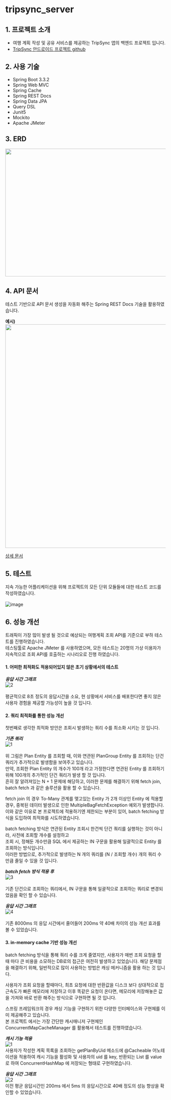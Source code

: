 # tripsync_server

## 1. 프로젝트 소개

- 여행 계획 작성 및 공유 서비스를 제공하는 TripSync 앱의 백엔드 프로젝트 입니다. <br>
- [TripSync 안드로이드 프로젝트 github](https://github.com/NBCAndroid15/TripSync)

## 2. 사용 기술

- Spring Boot 3.3.2
- Spring Web MVC
- Spring Cache
- Spring REST Docs
- Spring Data JPA
- Query DSL
- Junit5
- Mockito
- Apache JMeter

## 3. ERD

<img src="https://github.com/kt2790/tripsync_server/assets/138543028/81d23fd9-9c43-4ac2-b513-012f6f299256" width="600" height="400" />

## 4. API 문서

테스트 기반으로 API 문서 생성을 자동화 해주는 Spring REST Docs 기술을 활용하였습니다. 

**예시)**
<br>
<img src="https://github.com/kt2790/tripsync_server/assets/138543028/f93220ca-d0fe-42c9-9643-8cd68fffd0d0" width="700" height="700" />

[상세 문서](https://kt2790.github.io/tripsync_api/)

## 5. 테스트

지속 가능한 어플리케이션을 위해 프로젝트의 모든 단위 모듈들에 대한 테스트 코드를 작성하였습니다. <br> <br>
![image](https://github.com/kt2790/tripsync_server/assets/138543028/d8307589-c863-4c06-8cff-7bb866bba2aa)

## 6. 성능 개선

트래픽이 가장 많이 발생 될 것으로 예상되는 여행계획 조회 API를 기준으로 부하 테스트를 진행하였습니다. <br> 
테스팅툴로 Apache JMeter 를 사용하였으며, 모든 테스트는 20명의 가상 이용자가 지속적으로 조회 API를 호출하는 시나리오로 진행 하였습니다.

#### 1. 어떠한 최적화도 적용되어있지 않은 초기 상황에서의 테스트

***응답 시간 그래프***
<br>
![2](https://github.com/kt2790/tripsync_server/assets/138543028/7be6b8fe-4f62-48b2-aabc-8eedd3e4256e)
<br>
<br>
평균적으로 8초 정도의 응답시간을 소요, 현 상황에서 서비스를 배포한다면 좋지 않은 사용자 경험을 제공할 가능성이 높을 것 입니다.

#### 2. 쿼리 최적화를 통한 성능 개선

첫번째로 생각한 최적화 방안은 조회시 발생하는 쿼리 수를 최소화 시키는 것 입니다.

***기존 쿼리***
<br>
![1](https://github.com/kt2790/tripsync_server/assets/138543028/5b1c9029-d7bd-4dae-b121-d46777b09f0e)
<br> <br>
위 그림은 Plan Entity 를 조회할 때, 이와 연관된 PlanGroup Entity 를 조회하는 단건 쿼리가 추가적으로 발생함을 보여주고 있습니다. <br>
만약, 조회한 Plan Entity 의 개수가 100개 라고 가정한다면 연관된 Entity 를 조회하기 위해 100개의 추가적인 단건 쿼리가 발생 할 것 입니다. <br>
흔히 잘 알려져있는 N + 1 문제에 해당하고, 이러한 문제를 해결하기 위해 fetch join, batch fetch 과 같은 솔루션을 활용 할 수 있습니다. <br>

fetch join 의 경우 To-Many 관계를 맺고있는 Entity 가 2개 이상인 Entity 에 적용할 경우, 중복된 데이터 발생으로 인한 MultipleBagFetchException 예외가 발생합니다. 이와 같은 이유로 본 프로젝트에 적용하기엔 제한되는 부분이 있어, batch fetching 방식을 도입하여 최적화를 시도하였습니다. <br>

batch fetching 방식은 연관된 Entity 조회시 한건씩 단건 쿼리를 실행하는 것이 아니라, 사전에 조회할 개수를 설정하고 <br>
조회 시, 정해둔 개수만큼 SQL 에서 제공하는 IN 구문을 활용해 일괄적으로 Entity 를 조회하는 방식입니다. <br>
이러한 방법으로, 추가적으로 발생하는 N 개의 쿼리를 (N / 조회할 개수) 개의 쿼리 수 만큼 줄일 수 있을 것 입니다.

***batch fetch 방식 적용 후***
<br>
![3](https://github.com/kt2790/tripsync_server/assets/138543028/9e485d02-4c15-49a0-a0be-c20c853de694)
<br> <br>
기존 단건으로 조회하는 쿼리에서, IN 구문을 통해 일괄적으로 조회하는 쿼리로 변경되었음을 확인 할 수 있습니다.

***응답 시간 그래프***
<br>
![4](https://github.com/kt2790/tripsync_server/assets/138543028/7a009125-473a-42cd-b4dc-6e1809462e8e)
<br> <br>
기존 8000ms 의 응답 시간에서 줄어들어 200ms 약 40배 차이의 성능 개선 효과를 볼 수 있었습니다.

#### 3. in-memory cache 기반 성능 개선

batch fetching 방식을 통해 쿼리 수를 크게 줄였지만, 사용자가 매번 조회 요청을 할 때 마다 큰 비용을 소모하는 DB로의 접근은 여전히 발생하고 있었습니다.
해당 문제점을 해결하기 위해, 일반적으로 많이 사용하는 방법은 캐싱 메커니즘을 활용 하는 것 입니다.

사용자가 조회 요청을 할때마다, 최초 요청에 대한 반환값을 디스크 보다 상대적으로 접근속도가 빠른 메모리에 저장하고
이후 똑같은 요청이 온다면, 메모리에 저장해놓은 값을 가져와 바로 반환 해주는 방식으로 구현하면 될 것 입니다.

스프링 프레임워크의 경우 캐싱 기능을 구현하기 위한 다양한 인터페이스와 구현체를 이미 제공해주고 있습니다. <br>
본 프로젝트 에서는 가장 간단한 캐시매니저 구현체인 ConcurrentMapCacheManager 를 활용해서 테스트를 진행하였습니다.

***캐시 기능 적용***
<br>
![1](https://github.com/kt2790/tripsync_server/assets/138543028/01d2c59a-5dab-45c8-b66e-af92537d9297)
<br>
사용자가 작성한 계획 목록을 조회하는 getPlanByUid 메소드에 @Cacheable 어노테이션을 적용하여 캐시 기능을 활성화 및
사용자의 uid 를 key, 반환되는 List<PlanDTO> 를 value 로 하여 ConcurrentHashMap 에 저장되는 형태로 구현하였습니다.

***응답 시간 그래프***
<br>
![2](https://github.com/kt2790/tripsync_server/assets/138543028/6095129a-a7e3-414e-8a62-8f7f285261b3)
<br>
이전 평균 응답시간인 200ms 에서 5ms 의 응답시간으로 40배 정도의 성능 향상을 확인할 수 있었습니다.




















